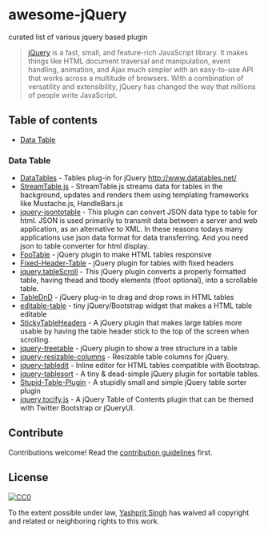 # awesome-jQuery
curated list of various jquery based plugin
> [jQuery](http://jquery.com/) is a fast, small, and feature-rich JavaScript library. It makes things like HTML document traversal and manipulation, event handling, animation, and Ajax much simpler with an easy-to-use API that works across a multitude of browsers. With a combination of versatility and extensibility, jQuery has changed the way that millions of people write JavaScript.

## Table of contents

- [Data Table](#data-table)

### Data Table
- [DataTables](https://github.com/DataTables/DataTables) - Tables plug-in for jQuery http://www.datatables.net/
- [StreamTable.js](https://github.com/jiren/StreamTable.js) - StreamTable.js streams data for tables in the background, updates and renders them using templating frameworks like Mustache.js, HandleBars.js 
- [jquery-jsontotable](https://github.com/jongha/jquery-jsontotable) - This plugin can convert JSON data type to table for html. JSON is used primarily to transmit data between a server and web application, as an alternative to XML. In these reasons todays many applications use json data format for data transferring. And you need json to table converter for html display. 
- [FooTable](https://github.com/fooplugins/FooTable) - jQuery plugin to make HTML tables responsive
- [Fixed-Header-Table](https://github.com/markmalek/Fixed-Header-Table) - jQuery plugin for tables with fixed headers 
- [jquery.tableScroll](https://github.com/farinspace/jquery.tableScroll) - This jQuery plugin converts a properly formatted table, having thead and tbody elements (tfoot optional), into a scrollable table.
- [TableDnD](https://github.com/isocra/TableDnD) - jQuery plug-in to drag and drop rows in HTML tables
- [editable-table](https://github.com/mindmup/editable-table) - tiny jQuery/Bootstrap widget that makes a HTML table editable
- [StickyTableHeaders](https://github.com/jmosbech/StickyTableHeaders) - A jQuery plugin that makes large tables more usable by having the table header stick to the top of the screen when scrolling.
- [jquery-treetable](https://github.com/ludo/jquery-treetable) - jQuery plugin to show a tree structure in a table
- [jquery-resizable-columns](https://github.com/dobtco/jquery-resizable-columns) - Resizable table columns for jQuery.
- [jquery-tabledit](https://github.com/markcell/jquery-tabledit) - Inline editor for HTML tables compatible with Bootstrap. 
- [jquery-tablesort](https://github.com/kylefox/jquery-tablesort) - A tiny & dead-simple jQuery plugin for sortable tables.
- [Stupid-Table-Plugin](https://github.com/joequery/Stupid-Table-Plugin) - A stupidly small and simple jQuery table sorter plugin
- [jquery.tocify.js](https://github.com/gfranko/jquery.tocify.js) - A jQuery Table of Contents plugin that can be themed with Twitter Bootstrap or jQueryUI.

## Contribute

Contributions welcome! Read the [contribution guidelines](contributing.md) first.


## License

[![CC0](http://i.creativecommons.org/p/zero/1.0/88x31.png)](http://creativecommons.org/publicdomain/zero/1.0/)

To the extent possible under law, [Yashprit Singh](http://yashprit.com) has waived all copyright and related or neighboring rights to this work.

